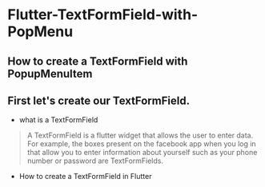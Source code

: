# Flutter-TextFormField-with-PopMenu
## How to create a TextFormField with PopupMenuItem
## First let's create our TextFormField.
- what is a TextFormField
> A TextFormField is a flutter widget that allows the user to enter data. For example, the boxes present on the facebook app when you log in that allow you to enter information about yourself such as your phone number or password are TextFormFields.
- How to create a TextFormField in Flutter
